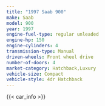 ```yaml
---
title: "1997 Saab 900"
make: Saab
model: 900
year: 1997
engine-fuel-type: regular unleaded
engine-hp: 150
engine-cylinders: 4
transmission-type: Manual
driven-wheels: Front wheel drive
number-of-doors: 4
market-category: Hatchback,Luxury
vehicle-size: Compact
vehicle-style: 4dr Hatchback
---
```


{{< car_info >}}
